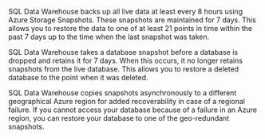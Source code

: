 
<!--
includes/sql-data-warehouse-backup-retention-policies.md

Latest Freshness check:  2016-05-05 , barbkess.

As of circa 2016-04-22, the following topics might include this include:
articles/sql-data-warehouse/sql-data-warehouse-overview-expectations.md
articles/sql-data-warehouse/sql-data-warehouse-overview-backup-and-restore.md
-->
SQL Data Warehouse backs up all live data at least every 8 hours using Azure Storage Snapshots. These snapshots are maintained for 7 days. This allows you to restore the data to one of at least 21 points in time within the past 7 days up to the time when the last snapshot was taken. 

SQL Data Warehouse takes a database snapshot before a database is dropped and retains it for 7 days. When this occurs, it no longer retains snapshots from the live database. This allows you to restore a deleted database to the point when it was deleted.

SQL Data Warehouse copies snapshots asynchronously to a different geographical Azure region for added recoverability in case of a regional failure. If you cannot access your database because of a failure in an Azure region, you can restore your database to one of the geo-redundant snapshots.